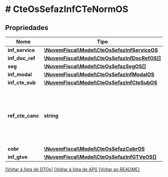 # # CteOsSefazInfCTeNormOS

## Propriedades

Nome | Tipo | Descrição | Comentários
------------ | ------------- | ------------- | -------------
**inf_servico** | [**\NuvemFiscal\Model\CteOsSefazInfServicoOS**](CteOsSefazInfServicoOS.md) |  |
**inf_doc_ref** | [**\NuvemFiscal\Model\CteOsSefazInfDocRefOS[]**](CteOsSefazInfDocRefOS.md) |  | [optional]
**seg** | [**\NuvemFiscal\Model\CteOsSefazSegOS[]**](CteOsSefazSegOS.md) |  | [optional]
**inf_modal** | [**\NuvemFiscal\Model\CteOsSefazInfModalOS**](CteOsSefazInfModalOS.md) |  | [optional]
**inf_cte_sub** | [**\NuvemFiscal\Model\CteOsSefazInfCteSubOS**](CteOsSefazInfCteSubOS.md) |  | [optional]
**ref_cte_canc** | **string** | Chave de acesso do CT-e Cancelado  Somente para Transporte de Valores. | [optional]
**cobr** | [**\NuvemFiscal\Model\CteOsSefazCobrOS**](CteOsSefazCobrOS.md) |  | [optional]
**inf_gtve** | [**\NuvemFiscal\Model\CteOsSefazInfGTVeOS[]**](CteOsSefazInfGTVeOS.md) |  | [optional]

[[Voltar à lista de DTOs]](../../README.md#models) [[Voltar à lista de API]](../../README.md#endpoints) [[Voltar ao README]](../../README.md)
